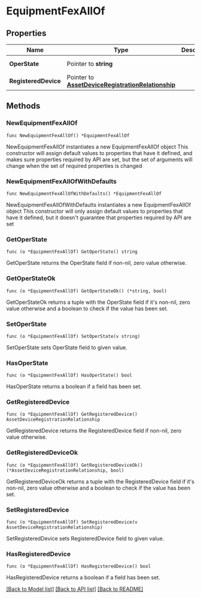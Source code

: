 # EquipmentFexAllOf

## Properties

Name | Type | Description | Notes
------------ | ------------- | ------------- | -------------
**OperState** | Pointer to **string** |  | [optional] [readonly] 
**RegisteredDevice** | Pointer to [**AssetDeviceRegistrationRelationship**](asset.DeviceRegistration.Relationship.md) |  | [optional] 

## Methods

### NewEquipmentFexAllOf

`func NewEquipmentFexAllOf() *EquipmentFexAllOf`

NewEquipmentFexAllOf instantiates a new EquipmentFexAllOf object
This constructor will assign default values to properties that have it defined,
and makes sure properties required by API are set, but the set of arguments
will change when the set of required properties is changed

### NewEquipmentFexAllOfWithDefaults

`func NewEquipmentFexAllOfWithDefaults() *EquipmentFexAllOf`

NewEquipmentFexAllOfWithDefaults instantiates a new EquipmentFexAllOf object
This constructor will only assign default values to properties that have it defined,
but it doesn't guarantee that properties required by API are set

### GetOperState

`func (o *EquipmentFexAllOf) GetOperState() string`

GetOperState returns the OperState field if non-nil, zero value otherwise.

### GetOperStateOk

`func (o *EquipmentFexAllOf) GetOperStateOk() (*string, bool)`

GetOperStateOk returns a tuple with the OperState field if it's non-nil, zero value otherwise
and a boolean to check if the value has been set.

### SetOperState

`func (o *EquipmentFexAllOf) SetOperState(v string)`

SetOperState sets OperState field to given value.

### HasOperState

`func (o *EquipmentFexAllOf) HasOperState() bool`

HasOperState returns a boolean if a field has been set.

### GetRegisteredDevice

`func (o *EquipmentFexAllOf) GetRegisteredDevice() AssetDeviceRegistrationRelationship`

GetRegisteredDevice returns the RegisteredDevice field if non-nil, zero value otherwise.

### GetRegisteredDeviceOk

`func (o *EquipmentFexAllOf) GetRegisteredDeviceOk() (*AssetDeviceRegistrationRelationship, bool)`

GetRegisteredDeviceOk returns a tuple with the RegisteredDevice field if it's non-nil, zero value otherwise
and a boolean to check if the value has been set.

### SetRegisteredDevice

`func (o *EquipmentFexAllOf) SetRegisteredDevice(v AssetDeviceRegistrationRelationship)`

SetRegisteredDevice sets RegisteredDevice field to given value.

### HasRegisteredDevice

`func (o *EquipmentFexAllOf) HasRegisteredDevice() bool`

HasRegisteredDevice returns a boolean if a field has been set.


[[Back to Model list]](../README.md#documentation-for-models) [[Back to API list]](../README.md#documentation-for-api-endpoints) [[Back to README]](../README.md)


